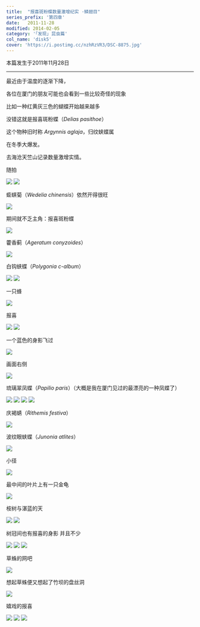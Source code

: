 ```yaml
---
title:  "报喜斑粉蝶数量激增纪实 ·鳞翅目"
series_prefix: '第四章'
date:   2011-11-28
modified: 2014-02-05
category: '｢发现｣ 昆虫篇'
col_name: 'disk5'
cover: 'https://i.postimg.cc/nzhRzVR3/DSC-8875.jpg'
---
```


本篇发生于2011年11月28日

---

最近由于温度的逐渐下降，

各位在厦门的朋友可能也会看到一些比较奇怪的现象

比如一种红黄灰三色的蝴蝶开始越来越多

没错这就是报喜斑粉蝶（<i>Delias pasithoe</i>）

这个物种旧时称 <i>Argynnis aglaja</i>，归纹蛱蝶属

在冬季大爆发。

去海沧天竺山记录数量激增实情。

随拍

<img class='disc' src='https://i.postimg.cc/6Qv6PwL1/DSC-8792.jpg'>

<img class='disc' src='https://i.postimg.cc/Y9B2KVd2/DSC-8793.jpg'>

蟛蜞菊（<i>Wedelia chinensis</i>）依然开得很旺

<img class='disc' src='https://i.postimg.cc/2yzz3WpP/DSC-8795.jpg'>

期间就不乏主角：报喜斑粉蝶

<img class='disc' src='https://i.postimg.cc/QC0j7MhV/DSC-8796.jpg'>

藿香蓟（<i>Ageratum conyzoides</i>）

<img class='disc' src='https://i.postimg.cc/pVZW4szx/DSC-8799.jpg'>

白钩蛱蝶（<i>Polygonia c-album</i>）

<img class='disc' src='https://i.postimg.cc/7YtxYbKW/DSC-8805.jpg'>

<img class='disc' src='https://i.postimg.cc/Qxd83cJ7/DSC-8806.jpg'>

一只蜂

<img class='disc' src='https://i.postimg.cc/x1WnMhDG/DSC-8807.jpg'>

报喜

<img class='disc' src='https://i.postimg.cc/JzyRymg4/DSC-8808.jpg'>

<img class='disc' src='https://i.postimg.cc/q7y0Lw4P/DSC-8809.jpg'>

一个蓝色的身影飞过

<img class='disc' src='https://i.postimg.cc/KzbbsTYR/DSC-8813.jpg'>

画面右侧

<img class='disc' src='https://i.postimg.cc/pTBvNd9k/DSC-8814.jpg'>

琉璃翠凤蝶（<i>Papilio paris</i>）（大概是我在厦门见过的最漂亮的一种凤蝶了）

<img class='disc' src='https://i.postimg.cc/fyTNMhms/DSC-8815.jpg'>

<img class='disc' src='https://i.postimg.cc/fy2hLgf9/DSC-8816.jpg'>

<img class='disc' src='https://i.postimg.cc/44BGBmRx/DSC-8817.jpg'>

<img class='disc' src='https://i.postimg.cc/kXGmZq7F/DSC-8818.jpg'>

庆褐蜻（<i>Rithemis festiva</i>）

<img class='disc' src='https://i.postimg.cc/65PXxg3s/DSC-8820.jpg'>

波纹眼蛱蝶（<i>Junonia atlites</i>）

<img class='disc' src='https://i.postimg.cc/3xDH814k/DSC-8822.jpg'>

小径

<img class='disc' src='https://i.postimg.cc/ZqtzCNpV/DSC-8823.jpg'>

最中间的叶片上有一只金龟

<img class='disc' src='https://i.postimg.cc/bvxcbvR8/DSC-8826.jpg'>

桉树与湛蓝的天

<img class='disc' src='https://i.postimg.cc/cHdqcND3/DSC-8827.jpg'>

<img class='disc' src='https://i.postimg.cc/sXmk608N/DSC-8828.jpg'>

树冠间也有报喜的身影 并且不少

<img class='disc' src='https://i.postimg.cc/8cCqqmgP/DSC-8832.jpg'>

<img class='disc' src='https://i.postimg.cc/KjsdF3m7/DSC-8833.jpg'>

<img class='disc' src='https://i.postimg.cc/NGJhRSRy/DSC-8834.jpg'>

草蛛的网吧

<img class='disc' src='https://i.postimg.cc/pXpwCCBs/DSC-8837.jpg'>

想起草蛛便又想起了竹坝的盘丝洞

<img class='disc' src='https://i.postimg.cc/pdt32HMS/DSC-8839.jpg'>

嬉戏的报喜

<img class='disc' src='https://i.postimg.cc/RZtj50yf/DSC-8847.jpg'>

<img class='disc' src='https://i.postimg.cc/kXzkpS1q/DSC-8849.jpg'>

<img class='disc' src='https://i.postimg.cc/YSfZ0spC/DSC-8850.jpg'>
